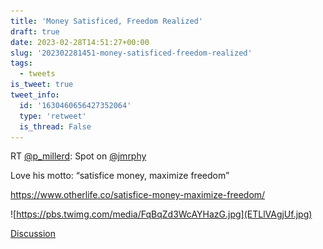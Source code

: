 ```yaml
---
title: 'Money Satisficed, Freedom Realized'
draft: true
date: 2023-02-28T14:51:27+00:00
slug: '202302281451-money-satisficed-freedom-realized'
tags:
  - tweets
is_tweet: true
tweet_info:
  id: '1630460656427352064'
  type: 'retweet'
  is_thread: False
---
```




RT [@p_millerd](https://x.com/p_millerd): Spot on [@jmrphy](https://x.com/jmrphy) 

Love his motto: “satisfice money, maximize freedom”

<https://www.otherlife.co/satisfice-money-maximize-freedom/> 

![https://pbs.twimg.com/media/FqBqZd3WcAYHazG.jpg](ETLlVAgjUf.jpg)

[Discussion](https://x.com/sytelus/status/1630460656427352064)
